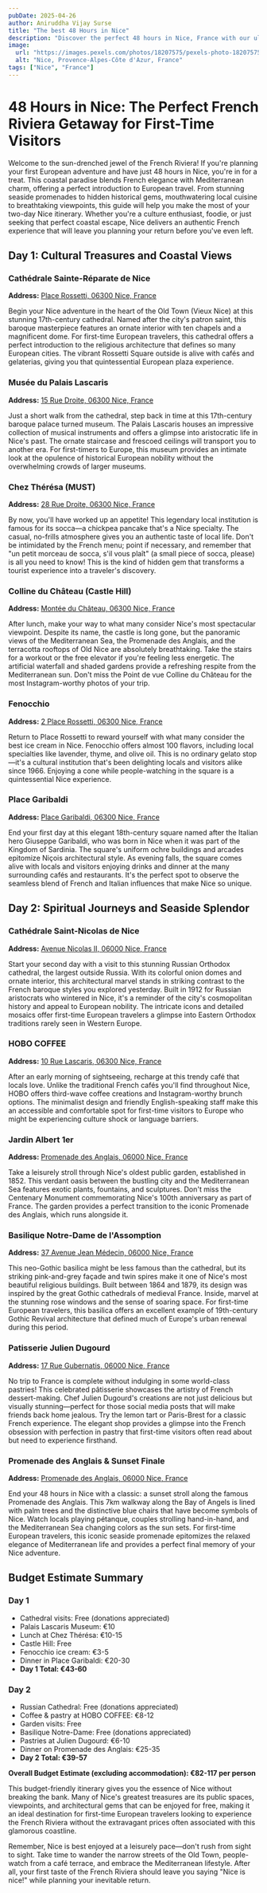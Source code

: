 ```yaml
---
pubDate: 2025-04-26
author: Aniruddha Vijay Surse
title: "The best 48 Hours in Nice"
description: "Discover the perfect 48 hours in Nice, France with our ultimate first-timer's guide. Explore stunning cathedrals, breathtaking viewpoints, and authentic French cuisine in this charming Mediterranean gem. Complete with budget tips, Google Maps links, and insider recommendations for experiencing the best of the French Riviera in just two days!"
image:
  url: "https://images.pexels.com/photos/18207575/pexels-photo-18207575/free-photo-of-trees-and-town-in-bay-on-sea-shore.jpeg"
  alt: "Nice, Provence-Alpes-Côte d'Azur, France"
tags: ["Nice", "France"]
---
```


# 48 Hours in Nice: The Perfect French Riviera Getaway for First-Time Visitors

Welcome to the sun-drenched jewel of the French Riviera! If you're planning your first European adventure and have just 48 hours in Nice, you're in for a treat. This coastal paradise blends French elegance with Mediterranean charm, offering a perfect introduction to European travel. From stunning seaside promenades to hidden historical gems, mouthwatering local cuisine to breathtaking viewpoints, this guide will help you make the most of your two-day Nice itinerary. Whether you're a culture enthusiast, foodie, or just seeking that perfect coastal escape, Nice delivers an authentic French experience that will leave you planning your return before you've even left.

## Day 1: Cultural Treasures and Coastal Views

### Cathédrale Sainte-Réparate de Nice

**Address:** [Place Rossetti, 06300 Nice, France](https://goo.gl/maps/DEfzxGgkK3uRBt1j8)

Begin your Nice adventure in the heart of the Old Town (Vieux Nice) at this stunning 17th-century cathedral. Named after the city's patron saint, this baroque masterpiece features an ornate interior with ten chapels and a magnificent dome. For first-time European travelers, this cathedral offers a perfect introduction to the religious architecture that defines so many European cities. The vibrant Rossetti Square outside is alive with cafés and gelaterias, giving you that quintessential European plaza experience.

### Musée du Palais Lascaris

**Address:** [15 Rue Droite, 06300 Nice, France](https://goo.gl/maps/V7r4yUAUzPZfF7pQ8)

Just a short walk from the cathedral, step back in time at this 17th-century baroque palace turned museum. The Palais Lascaris houses an impressive collection of musical instruments and offers a glimpse into aristocratic life in Nice's past. The ornate staircase and frescoed ceilings will transport you to another era. For first-timers to Europe, this museum provides an intimate look at the opulence of historical European nobility without the overwhelming crowds of larger museums.

### Chez Thérésa (MUST)

**Address:** [28 Rue Droite, 06300 Nice, France](https://goo.gl/maps/KYVMPZdj9dJ2MiWy9)

By now, you'll have worked up an appetite! This legendary local institution is famous for its socca—a chickpea pancake that's a Nice specialty. The casual, no-frills atmosphere gives you an authentic taste of local life. Don't be intimidated by the French menu; point if necessary, and remember that "un petit morceau de socca, s'il vous plaît" (a small piece of socca, please) is all you need to know! This is the kind of hidden gem that transforms a tourist experience into a traveler's discovery.

### Colline du Château (Castle Hill)

**Address:** [Montée du Château, 06300 Nice, France](https://goo.gl/maps/qBwvXH9KNPq9TM7VA)

After lunch, make your way to what many consider Nice's most spectacular viewpoint. Despite its name, the castle is long gone, but the panoramic views of the Mediterranean Sea, the Promenade des Anglais, and the terracotta rooftops of Old Nice are absolutely breathtaking. Take the stairs for a workout or the free elevator if you're feeling less energetic. The artificial waterfall and shaded gardens provide a refreshing respite from the Mediterranean sun. Don't miss the Point de vue Colline du Château for the most Instagram-worthy photos of your trip.

### Fenocchio

**Address:** [2 Place Rossetti, 06300 Nice, France](https://goo.gl/maps/DM7vL3qCMsRSDW766)

Return to Place Rossetti to reward yourself with what many consider the best ice cream in Nice. Fenocchio offers almost 100 flavors, including local specialties like lavender, thyme, and olive oil. This is no ordinary gelato stop—it's a cultural institution that's been delighting locals and visitors alike since 1966. Enjoying a cone while people-watching in the square is a quintessential Nice experience.

### Place Garibaldi

**Address:** [Place Garibaldi, 06300 Nice, France](https://goo.gl/maps/XvjnwFNpNCFE5dCM9)

End your first day at this elegant 18th-century square named after the Italian hero Giuseppe Garibaldi, who was born in Nice when it was part of the Kingdom of Sardinia. The square's uniform ochre buildings and arcades epitomize Niçois architectural style. As evening falls, the square comes alive with locals and visitors enjoying drinks and dinner at the many surrounding cafés and restaurants. It's the perfect spot to observe the seamless blend of French and Italian influences that make Nice so unique.

## Day 2: Spiritual Journeys and Seaside Splendor

### Cathédrale Saint-Nicolas de Nice

**Address:** [Avenue Nicolas II, 06000 Nice, France](https://goo.gl/maps/jRnELg7nMsdhb6tW8)

Start your second day with a visit to this stunning Russian Orthodox cathedral, the largest outside Russia. With its colorful onion domes and ornate interior, this architectural marvel stands in striking contrast to the French baroque styles you explored yesterday. Built in 1912 for Russian aristocrats who wintered in Nice, it's a reminder of the city's cosmopolitan history and appeal to European nobility. The intricate icons and detailed mosaics offer first-time European travelers a glimpse into Eastern Orthodox traditions rarely seen in Western Europe.

### HOBO COFFEE

**Address:** [10 Rue Lascaris, 06300 Nice, France](https://goo.gl/maps/Hm8zbj8tEJdaKCPt5)

After an early morning of sightseeing, recharge at this trendy café that locals love. Unlike the traditional French cafés you'll find throughout Nice, HOBO offers third-wave coffee creations and Instagram-worthy brunch options. The minimalist design and friendly English-speaking staff make this an accessible and comfortable spot for first-time visitors to Europe who might be experiencing culture shock or language barriers.

### Jardin Albert 1er

**Address:** [Promenade des Anglais, 06000 Nice, France](https://goo.gl/maps/AGXeUkPYMCZoHKSs8)

Take a leisurely stroll through Nice's oldest public garden, established in 1852. This verdant oasis between the bustling city and the Mediterranean Sea features exotic plants, fountains, and sculptures. Don't miss the Centenary Monument commemorating Nice's 100th anniversary as part of France. The garden provides a perfect transition to the iconic Promenade des Anglais, which runs alongside it.

### Basilique Notre-Dame de l'Assomption

**Address:** [37 Avenue Jean Médecin, 06000 Nice, France](https://goo.gl/maps/yKnM4RjCqvpT1wmy6)

This neo-Gothic basilica might be less famous than the cathedral, but its striking pink-and-grey façade and twin spires make it one of Nice's most beautiful religious buildings. Built between 1864 and 1879, its design was inspired by the great Gothic cathedrals of medieval France. Inside, marvel at the stunning rose windows and the sense of soaring space. For first-time European travelers, this basilica offers an excellent example of 19th-century Gothic Revival architecture that defined much of Europe's urban renewal during this period.

### Patisserie Julien Dugourd

**Address:** [17 Rue Gubernatis, 06000 Nice, France](https://goo.gl/maps/qWQ7Lm9QhB1JVWQt7)

No trip to France is complete without indulging in some world-class pastries! This celebrated pâtisserie showcases the artistry of French dessert-making. Chef Julien Dugourd's creations are not just delicious but visually stunning—perfect for those social media posts that will make friends back home jealous. Try the lemon tart or Paris-Brest for a classic French experience. The elegant shop provides a glimpse into the French obsession with perfection in pastry that first-time visitors often read about but need to experience firsthand.

### Promenade des Anglais & Sunset Finale

**Address:** [Promenade des Anglais, 06000 Nice, France](https://goo.gl/maps/Lrjb1WtxuZmFXjBt5)

End your 48 hours in Nice with a classic: a sunset stroll along the famous Promenade des Anglais. This 7km walkway along the Bay of Angels is lined with palm trees and the distinctive blue chairs that have become symbols of Nice. Watch locals playing pétanque, couples strolling hand-in-hand, and the Mediterranean Sea changing colors as the sun sets. For first-time European travelers, this iconic seaside promenade epitomizes the relaxed elegance of Mediterranean life and provides a perfect final memory of your Nice adventure.

## Budget Estimate Summary

### Day 1

- Cathedral visits: Free (donations appreciated)
- Palais Lascaris Museum: €10
- Lunch at Chez Thérésa: €10-15
- Castle Hill: Free
- Fenocchio ice cream: €3-5
- Dinner in Place Garibaldi: €20-30
- **Day 1 Total: €43-60**

### Day 2

- Russian Cathedral: Free (donations appreciated)
- Coffee & pastry at HOBO COFFEE: €8-12
- Garden visits: Free
- Basilique Notre-Dame: Free (donations appreciated)
- Pastries at Julien Dugourd: €6-10
- Dinner on Promenade des Anglais: €25-35
- **Day 2 Total: €39-57**

**Overall Budget Estimate (excluding accommodation): €82-117 per person**

This budget-friendly itinerary gives you the essence of Nice without breaking the bank. Many of Nice's greatest treasures are its public spaces, viewpoints, and architectural gems that can be enjoyed for free, making it an ideal destination for first-time European travelers looking to experience the French Riviera without the extravagant prices often associated with this glamorous coastline.

Remember, Nice is best enjoyed at a leisurely pace—don't rush from sight to sight. Take time to wander the narrow streets of the Old Town, people-watch from a café terrace, and embrace the Mediterranean lifestyle. After all, your first taste of the French Riviera should leave you saying "Nice is nice!" while planning your inevitable return.
